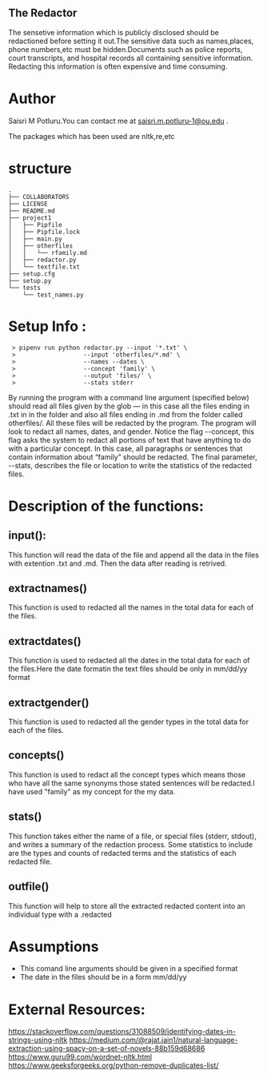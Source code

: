 
## The Redactor
  The sensetive information which is publicly disclosed should be redactioned before setting it out.The sensitive data such as names,places, phone numbers,etc must be hidden.Documents such as police reports, court transcripts, and hospital records all containing sensitive information. Redacting this information is often expensive and time consuming.
# Author
 Saisri M Potluru.You can contact me at saisri.m.potluru-1@ou.edu .
 
 The packages which has been used are nltk,re,etc
#  structure

~~~
.
├── COLLABORATORS
├── LICENSE
├── README.md
├── project1
│   ├── Pipfile
│   ├── Pipfile.lock
│   ├── main.py
│   ├── otherfiles
│   │   └── rfamily.md
│   ├── redactor.py
│   └── textfile.txt
├── setup.cfg
├── setup.py
└── tests
    └── test_names.py

~~~


# Setup Info :
~~~
 > pipenv run python redactor.py --input '*.txt' \
 >                   --input 'otherfiles/*.md' \
 >                   --names --dates \
 >                   --concept 'family' \
 >                   --output 'files/' \
 >                   --stats stderr    
~~~

By running the program with a command line argument (specified below) should read all files given by the glob — in this case all the files ending in .txt in in the folder and also all files ending in .md from the folder called otherfiles/. All these files will be redacted by the program. The program will look to redact all names, dates, and gender. Notice the flag --concept, this flag asks the system to redact all portions of text that have anything to do with a particular concept. In this case, all paragraphs or sentences that contain information about “family” should be redacted.  The final parameter, --stats, describes the file or location to write the statistics of the redacted files. 

# Description of the functions:
 ## input():
 This function will read the data of the file and append all the data in the files with extention .txt and .md. Then the data after reading is retrived.
 
 ## extractnames()
  This function is used to redacted all the names in the total data for each of the files.
 
 ## extractdates()
  This function is used to redacted all the dates in the total data for each of the files.Here the date formatin      the text files  should be only in mm/dd/yy format
  
 ## extractgender() 
  This function is used to redacted all the gender types in the total data for each of the files.
  
 ## concepts() 
  This function is used to redact all the concept types which means those who have all the same synonyms those stated sentences will be redacted.I have used "family" as my concept for the my data.
  
 ## stats()  
 This function takes either the name of a file, or special files (stderr, stdout), and writes a summary of the redaction process. Some statistics to include are the types and counts of redacted terms and the statistics of each redacted file. 
 
## outfile()
 This function will help to store all the extracted redacted content into an individual type with a .redacted
 
# Assumptions 
  - This comand line arguments should be given in a specified format
  - The date in the files should be in a form mm/dd/yy
 
# External Resources: 

https://stackoverflow.com/questions/31088509/identifying-dates-in-strings-using-nltk
https://medium.com/@rajat.jain1/natural-language-extraction-using-spacy-on-a-set-of-novels-88b159d68686
https://www.guru99.com/wordnet-nltk.html
https://www.geeksforgeeks.org/python-remove-duplicates-list/
 
  
 
 

